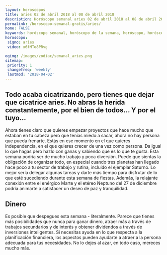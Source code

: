```yaml
---
layout: horoscopos
title: aries 02 de abril 2018 al 08 de abril 2018 
description: Horóscopo semanal aries 02 de abril 2018 al 08 de abril 2018. Todo acaba cicatrizando, pero tienes que dejar que cicatrice aries. No abras la herida constantemente, por el bien de todos… Y por el tuyo…
permalink: /horoscopo-semanal-gratis/aries/
home: FALSE
keywords: horóscopo semanal, horóscopo de la semana, horóscopo, horóscopo gratis,horóscopos, horóscopo esperanza gracia, horoscopos aries la semana, horóscopos gratis, Tarot, Astrologia, Zodíaco, aries, horoscopo gratis, semanal
horoscopo:
 signo: aries
 video: x6fMTo8PRvg

ogimg: /images/zodiac/semanal_aries.png
sitemap:
 priority: 1
 changefreq: 'weekly'
 lastmod: '2018-04-02'
---
```




## Todo acaba cicatrizando, pero tienes que dejar que cicatrice aries. No abras la herida constantemente, por el bien de todos… Y por el tuyo…

Ahora tienes claro que quieres empezar proyectos que hace mucho que estaban en tu cabeza pero que tenías miedo a sacar, ahora no hay persona que pueda frenarte. 
Estás en ese momento en el que quieres independencia, en el que quieres crecer de una vez como persona. Da igual lo que hagas pero hazlo con ganas y sabiendo que es lo que te gusta.
Esta semana podría ser de mucho trabajo y poca diversión. Puede que sientas la obligación de organizar todo, en especial cuando tres planetas han llegado hace poco a tu sector de trabajo y rutina, incluido el ejemplar Saturno. Lo mejor sería delegar algunas tareas y darte más tiempo para disfrutar de lo que esté sucediendo durante esta semana de fiestas. Además, la relajante conexión entre el enérgico Marte y el etéreo Neptuno del 27 de diciembre podría animarte a satisfacer un deseo de paz y tranquilidad.

## Dinero

Es posible que despegues esta semana - literalmente. Parece que tienes más posibilidades que nunca para ganar dinero, atraer más a través de trabajos secundarios y de interés y obtener dividendos a través de inversiones inteligentes. Si necesitas ayuda en lo que respecta a la planificación financiera, los aspectos pueden ayudarte a atraer a la persona adecuada para tus necesidades. No lo dejes al azar, en todo caso, mereces mucho más.